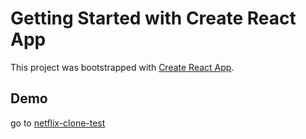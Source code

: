 # Getting Started with Create React App

This project was bootstrapped with [Create React App](https://github.com/facebook/create-react-app).

## Demo

go to [netflix-clone-test](https://netflix-react-test.netlify.app/)
